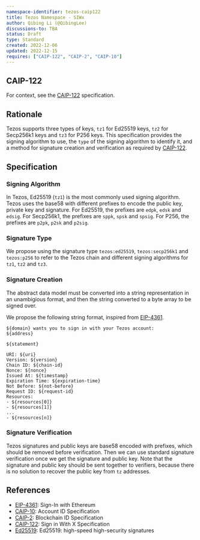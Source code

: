 ```yaml
---
namespace-identifier: tezos-caip122
title: Tezos Namespace - SIWx
author: Qibing Li (@QibingLee)
discussions-to: TBA
status: Draft
type: Standard
created: 2022-12-06
updated: 2022-12-15
requires: ["CAIP-122", "CAIP-2", "CAIP-10"]
---
```


## CAIP-122

For context, see the [CAIP-122][] specification.

## Rationale

Tezos supports three types of keys, `tz1` for Ed25519 keys, `tz2` for Secp256k1 keys and `tz3` for P256 keys. This specification provides the signing algorithm to use, the `type` of the signing algorithm to identify it, and a method for signature creation and verification as required by [CAIP-122][].

## Specification

### Signing Algorithm

In Tezos, Ed25519 (`tz1`) is the most commonly used signing algorithm. Tezos uses the base58 with different prefixes to encode the public key, private key and signature. For Ed25519, the prefixes are `edpk`, `edsk` and `edsig`. For Secp256k1, the prefixes are `sppk`, `spsk` and `spsig`. For P256, the prefixes are `p2pk`, `p2sk` and `p2sig`.

### Signature Type

We propose using the signature type `tezos:ed25519`, `tezos:secp256k1` and `tezos:p256` to refer to the Tezos chain and different signing algorithms for `tz1`, `tz2` and `tz3`.

### Signature Creation

The abstract data model must be converted into a string representation in an unambigious format, and then the string converted to a byte array to be signed over.

We propose the following string format, inspired from [EIP-4361][].

```
${domain} wants you to sign in with your Tezos account:
${address}

${statement}

URI: ${uri}
Version: ${version}
Chain ID: ${chain-id}
Nonce: ${nonce}
Issued At: ${timestamp}
Expiration Time: ${expiration-time}
Not Before: ${not-before}
Request ID: ${request-id}
Resources:
- ${resources[0]}
- ${resources[1]}
...
- ${resources[n]}
```

### Signature Verification

Tezos signatures and public keys are base58 encoded with prefixes, which should be removed before verification. Then we can use standard signature verification once we get the signature and public key. Note that the signature and public key should be sent together to verifiers, because there is no solution to recover the public key from `tz` addresses.

## References

[EIP-4361]: https://eips.ethereum.org/EIPS/eip-4361
[CAIP-122]: https://github.com/ChainAgnostic/CAIPs/blob/master/CAIPs/caip-122.md

- [EIP-4361](https://eips.ethereum.org/EIPS/eip-4361): Sign-In with Ethereum
- [CAIP-10](https://github.com/ChainAgnostic/CAIPs/blob/master/CAIPs/caip-10.md): Account ID Specification
- [CAIP-2](https://github.com/ChainAgnostic/CAIPs/blob/master/CAIPs/caip-2.md): Blockchain ID Specification
- [CAIP-122](https://github.com/ChainAgnostic/CAIPs/blob/master/CAIPs/caip-122.md): Sign in With X Specification
- [Ed25519](https://ed25519.cr.yp.to/): Ed25519: high-speed high-security signatures
